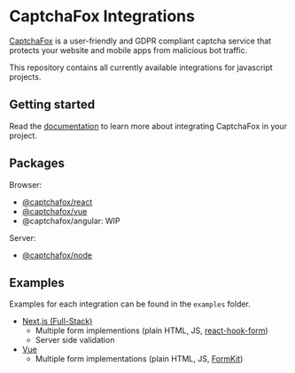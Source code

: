 # CaptchaFox Integrations

[CaptchaFox](https://captchafox.com/) is a user-friendly and GDPR compliant captcha service that protects your website and mobile apps from malicious bot traffic.

This repository contains all currently available integrations for javascript projects.

## Getting started

Read the [documentation](https://docs.captchafox.com/) to learn more about integrating CaptchaFox in your project.

## Packages

Browser:

- [@captchafox/react](https://github.com/CaptchaFox/javascript-integrations/tree/main/packages/react)
- [@captchafox/vue](https://github.com/CaptchaFox/javascript-integrations/tree/main/packages/vue)
- @captchafox/angular: WIP

Server:

- [@captchafox/node](https://github.com/CaptchaFox/javascript-integrations/tree/main/packages/node)

## Examples

Examples for each integration can be found in the `examples` folder.

- [Next.js (Full-Stack)](https://github.com/CaptchaFox/javascript-integrations/tree/main/examples/nextjs)
  - Multiple form implementions (plain HTML, JS, [react-hook-form](https://react-hook-form.com/))
  - Server side validation
- [Vue](https://github.com/CaptchaFox/javascript-integrations/tree/main/examples/vue)
  - Multiple form implementations (plain HTML, JS, [FormKit](https://formkit.com/))
